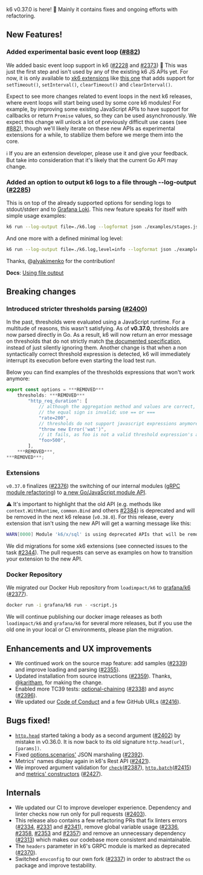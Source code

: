 k6 v0.37.0 is here! 🎉 Mainly it contains fixes and ongoing efforts with refactoring.

## New Features!

### Added experimental basic event loop ([#882](https://github.com/grafana/k6/issues/882))

We added basic event loop support in k6 ([#2228](https://github.com/grafana/k6/pull/2228) and [#2373](https://github.com/grafana/k6/pull/2373)) :tada: This was just the first step and isn't used by any of the existing k6 JS APIs yet. For now, it is only available to [xk6 extensions](https://k6.io/docs/extensions/guides/what-are-k6-extensions/) like [this one](https://github.com/MStoykov/xk6-events) that adds support for `setTimeout()`, `setInterval()`, `clearTimeout()` and `clearInterval()`.

Expect to see more changes related to event loops in the next k6 releases, where event loops will start being used by some core k6 modules! For example, by improving some existing JavaScript APIs to have support for callbacks or return `Promise` values, so they can be used asynchronously. We expect this change will unlock a lot of previously difficult use cases (see [#882](https://github.com/grafana/k6/issues/882)), though we'll likely iterate on these new APIs as experimental extensions for a while, to stabilize them before we merge them into the core.

:information_source: If you are an extension developer, please use it and give your feedback. But take into consideration that it's likely that the current Go API may change.

### Added an option to output k6 logs to a file through --log-output ([#2285](https://github.com/grafana/k6/pull/2285))

This is on top of the already supported options for sending logs to stdout/stderr and to [Grafana Loki](https://grafana.com/oss/loki/). This new feature speaks for itself with simple usage examples:

```sh
k6 run --log-output file=./k6.log --logformat json ./examples/stages.js
```

And one more with a defined minimal log level:

```sh
k6 run --log-output file=./k6.log,level=info --logformat json ./examples/stages.js
```

Thanks, @[alyakimenko](https://github.com/alyakimenko) for the contribution!

**Docs**: [Using file output](https://k6.io/docs/using-k6/options/#file)

## Breaking changes

### Introduced stricter thresholds parsing ([#2400](https://github.com/grafana/k6/pull/2400))

In the past, thresholds were evaluated using a JavaScript runtime. For a multitude of reasons, this wasn't satisfying. As of **v0.37.0**, thresholds are now parsed directly in Go. As a result, k6 will now return an error message on thresholds that do not strictly match [the documented specification](https://k6.io/docs/using-k6/thresholds/), instead of just silently ignoring them. Another change is that when a non syntactically correct threshold expression is detected, k6 will immediately interrupt its execution before even starting the load test run.

Below you can find examples of the thresholds expressions that won't work anymore:

```js
export const options = ***REMOVED***
    thresholds: ***REMOVED***
        "http_req_duration": [
            // although the aggregation method and values are correct, 
            // the equal sign is invalid; use == or ===
            "rate=200",
            // thresholds do not support javascript expressions anymore
            "throw new Error('wat')",
            // it fails, as foo is not a valid threshold expression's aggregation method keyword
            "foo>500",
        ],
    ***REMOVED***,
***REMOVED***;
```

### Extensions

`v0.37.0` finalizes ([#2376](https://github.com/grafana/k6/pull/2376)) the switching of our internal modules ([gRPC module refactoring](https://github.com/grafana/k6/pull/2365)) to [a new Go/JavaScript module API](https://k6.io/docs/extensions/guides/create-an-extension/#advanced-javascript-extension).

:warning: It's important to highlight that the old API (e.g. methods like `context.WithRuntime`, `common.Bind` and others [#2384](https://github.com/grafana/k6/pull/2384)) is deprecated and will be removed in the next k6 release (`v0.38.0`). For this release, every extension that isn't using the new API will get a warning message like this:

```sh
WARN[0000] Module 'k6/x/sql' is using deprecated APIs that will be removed in k6 v0.38.0, for more details on how to update it see https://k6.io/docs/extensions/guides/create-an-extension/#advanced-javascript-extension
```

We did migrations for some xk6 extensions (see connected issues to the task [#2344](https://github.com/grafana/k6/issues/2344)). The pull requests can serve as examples on how to transition your extension to the new API.

### Docker Repository

We migrated our Docker Hub repository from `loadimpact/k6` to [grafana/k6](https://hub.docker.com/r/grafana/k6) ([#2377](https://github.com/grafana/k6/pull/2377)).

```sh
docker run -i grafana/k6 run - <script.js
```

We will continue publishing our docker image releases as both `loadimpact/k6` and `grafana/k6` for several more releases, but if you use the old one in your local or CI environments, please plan the migration.

## Enhancements and UX improvements

- We continued work on the source map feature: add samples ([#2339](https://github.com/grafana/k6/pull/2339)) and improve loading and parsing ([#2355](https://github.com/grafana/k6/pull/2355)).
- Updated installation from source instructions ([#2359](https://github.com/grafana/k6/pull/2359)). Thanks, @[karitham](https://github.com/Karitham), for making the change.
- Enabled more TC39 tests: [optional-chaining](https://developer.mozilla.org/en-US/docs/Web/JavaScript/Reference/Operators/Optional_chaining) ([#2338](https://github.com/grafana/k6/pull/2338)) and async ([#2396](https://github.com/grafana/k6/pull/2396)).
- We updated our [Code of Conduct](https://github.com/grafana/k6/blob/master/CODE_OF_CONDUCT.md) and a few GitHub URLs ([#2416](https://github.com/grafana/k6/pull/2416)).

## Bugs fixed!

- [`http.head`](https://k6.io/docs/javascript-api/k6-http/head-url-params/) started taking a body as a second argument ([#2402](https://github.com/grafana/k6/pull/2402)) by mistake in v0.36.0. It is now back to its old signature `http.head(url, [params])`.
- Fixed [options.scenarios'](https://k6.io/docs/using-k6/options/#scenarios) JSON marshaling ([#2392](https://github.com/grafana/k6/pull/2392)).
- Metrics' names display again in k6's Rest API ([#2421](https://github.com/grafana/k6/pull/2421)).
- We improved argument validation for [`check`](https://k6.io/docs/javascript-api/k6/check-val-sets-tags)([#2387](https://github.com/grafana/k6/pull/2387)), [`http.batch`](https://k6.io/docs/javascript-api/k6-http/batch-requests)([#2415](https://github.com/grafana/k6/pull/2415)) and [metrics' constructors](https://k6.io/docs/javascript-api/k6-metrics/) ([#2427](https://github.com/grafana/k6/pull/2427)).

## Internals

- We updated our CI to improve developer experience. Dependency and linter checks now run only for pull requests ([#2403](https://github.com/grafana/k6/pull/2403)).
- This release also contains a few refactoring PRs that fix linters errors ([#2334](https://github.com/grafana/k6/pull/2334), [#2331](https://github.com/grafana/k6/pull/2331) and [#2341](https://github.com/grafana/k6/pull/2341)), remove global variable usage ([#2336](https://github.com/grafana/k6/pull/2336), [#2358](https://github.com/grafana/k6/pull/2358), [#2353](https://github.com/grafana/k6/pull/2353) and [#2357](https://github.com/grafana/k6/pull/2357)) and remove an unnecessary dependency ([#2313](https://github.com/grafana/k6/pull/2313)) which makes our codebase more consistent and maintainable.
- The `headers` parameter in k6's GRPC module is marked as deprecated ([#2370](https://github.com/grafana/k6/pull/2370)).
- Switched `envconfig` to our own fork ([#2337](https://github.com/grafana/k6/pull/2337)) in order to abstract the `os` package and improve testability.
